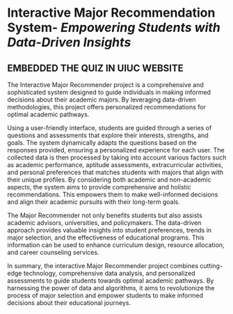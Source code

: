 # Interactive Major Recommendation System- *Empowering Students with Data-Driven Insights* 

## EMBEDDED THE QUIZ IN UIUC WEBSITE

The Interactive Major Recommender project is a comprehensive and sophisticated system designed to guide individuals in making informed decisions about their academic majors. By leveraging data-driven methodologies, this project offers personalized recommendations for optimal academic pathways.

Using a user-friendly interface, students are guided through a series of questions and assessments that explore their interests, strengths, and goals. The system dynamically adapts the questions based on the responses provided, ensuring a personalized experience for each user. The collected data is then processed by taking into account various factors such as academic performance, aptitude assessments, extracurricular activities, and personal preferences that matches students with majors that align with their unique profiles. By considering both academic and non-academic aspects, the system aims to provide comprehensive and holistic recommendations. This empowers them to make well-informed decisions and align their academic pursuits with their long-term goals.

The Major Recommender not only benefits students but also assists academic advisors, universities, and policymakers. The data-driven approach provides valuable insights into student preferences, trends in major selection, and the effectiveness of educational programs. This information can be used to enhance curriculum design, resource allocation, and career counseling services.

In summary, the interactive Major Recommender project combines cutting-edge technology, comprehensive data analysis, and personalized assessments to guide students towards optimal academic pathways. By harnessing the power of data and algorithms, it aims to revolutionize the process of major selection and empower students to make informed decisions about their educational journeys.
